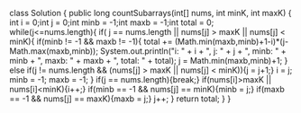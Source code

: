 class Solution {
public long countSubarrays(int[] nums, int minK, int maxK) {
int i = 0;int j = 0;int minb = -1;int maxb = -1;int total = 0;
while(j<=nums.length){
if( j == nums.length || nums[j] > maxK || nums[j] < minK){
if(minb != -1 && maxb != -1){
total += (Math.min(maxb,minb)+1-i)*(j-Math.max(maxb,minb));
System.out.println("i: " + i + ", j: " + j + ", minb: " + minb + ", maxb: " + maxb + ", total: " + total);
j = Math.min(maxb,minb)+1;
}
else if(j != nums.length && (nums[j] > maxK || nums[j] < minK)){j = j+1;}
i = j;
minb = -1;
maxb = -1;
}
if(j == nums.length){break;}
if(nums[i]>maxK || nums[i]<minK){i++;}
if(minb == -1 && nums[j] == minK){minb = j;}
if(maxb == -1 && nums[j] == maxK){maxb = j;}
j++;
}
return total;
}
}